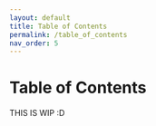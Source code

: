 ```yaml
---
layout: default
title: Table of Contents
permalink: /table_of_contents
nav_order: 5
---
```


# Table of Contents

THIS IS WIP :D
